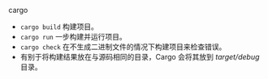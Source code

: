 cargo



- `cargo build` 构建项目。
- `cargo run` 一步构建并运行项目。
- `cargo check` 在不生成二进制文件的情况下构建项目来检查错误。
- 有别于将构建结果放在与源码相同的目录，Cargo 会将其放到 *target/debug* 目录。




